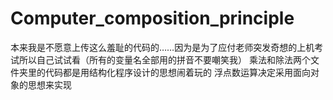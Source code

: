 # Computer_composition_principle
本来我是不愿意上传这么羞耻的代码的……因为是为了应付老师突发奇想的上机考试所以自己试试看（所有的变量名全部用的拼音不要嘲笑我）
乘法和除法两个文件夹里的代码都是用结构化程序设计的思想闹着玩的
浮点数运算决定采用面向对象的思想来实现
